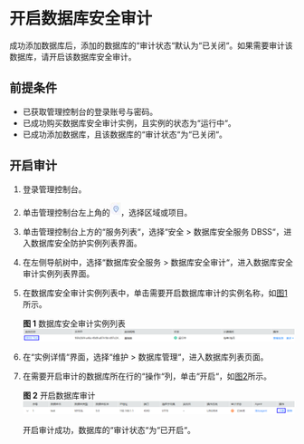 # 开启数据库安全审计<a name="ZH-CN_TOPIC_0145057361"></a>

成功添加数据库后，添加的数据库的“审计状态“默认为“已关闭“。如果需要审计该数据库，请开启该数据库安全审计。

## 前提条件<a name="section070891116319"></a>

-   已获取管理控制台的登录账号与密码。
-   已成功购买数据库安全审计实例，且实例的状态为“运行中“。
-   已成功添加数据库，且该数据库的“审计状态“为“已关闭“。

## 开启审计<a name="section56718271349"></a>

1.  登录管理控制台。
2.  单击管理控制台左上角的![](figures/项目-0.png)，选择区域或项目。
3.  单击管理控制台上方的“服务列表“，选择“安全  \>  数据库安全服务 DBSS“，进入数据库安全防护实例列表界面。
4.  在左侧导航树中，选择“数据库安全服务  \>  数据库安全审计“，进入数据库安全审计实例列表界面。
5.  在数据库安全审计实例列表中，单击需要开启数据库审计的实例名称，如[图1](#fig99553501795)所示。

    **图 1**  数据库安全审计实例列表<a name="fig99553501795"></a>  
    ![](figures/数据库安全审计实例列表.png "数据库安全审计实例列表")

6.  在“实例详情“界面，选择“维护  \>  数据库管理“，进入数据库列表页面。
7.  在需要开启审计的数据库所在行的“操作“列，单击“开启“，如[图2](#fig1646412835312)所示。

    **图 2**  开启数据库审计<a name="fig1646412835312"></a>  
    ![](figures/开启数据库审计.png "开启数据库审计")

    开启审计成功，数据库的“审计状态“为“已开启“。


